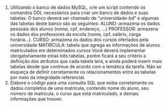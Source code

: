 1. Utilizando o banco de dados MySQL, crie um script contendo os comandos DDL necessários para
criar um banco de dados e suas tabelas. O banco deverá ser chamado de “universidade-bd” e algumas
das tabelas deste banco são as seguintes:
ALUNO: armazena os dados pessoais dos alunos (nome, cpf, endereço, ...)
PROFESSOR: armazena os dados dos professores da escola (nome, cpf, salário, carga horária...).
CURSO: armazena os dados dos cursos ofertados pela universidade
MATRÍCULA: tabela que agrega as informações de alunos matriculados em determinados cursos
Você deverá implementar obrigatoriamente estas três tabelas, porém ficará a seu critério a definição
dos atributos que cada tabela terá, e ainda poderá inserir mais tabelas desde que continue de acordo
com a temática da tarefa. Não se esqueça de definir corretamente os relacionamentos entre as
tabelas por meio da integridade referencial.
2. Elabore o código para uma consulta SQL que exiba corretamente os dados completos de uma
matrícula, contendo nome do aluno, seu número de matrícula, o curso que está matriculado, e
demais informações que houver.
